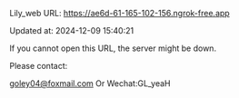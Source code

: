 Lily_web URL: https://ae6d-61-165-102-156.ngrok-free.app

Updated at: 2024-12-09 15:40:21

If you cannot open this URL, the server might be down.

Please contact: 

goley04@foxmail.com Or Wechat:GL_yeaH